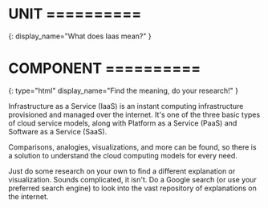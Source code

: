 # UNIT ==========
{:
  display_name="What does Iaas mean?"
}

# COMPONENT ==========
{:
  type="html"
  display_name="Find the meaning, do your research!"
}

Infrastructure as a Service (IaaS) is an instant computing infrastructure provisioned and managed over the internet. It's one of the three basic types of cloud service models, along with Platform as a Service (PaaS) and Software as a Service (SaaS). 

Comparisons, analogies, visualizations, and more can be found, so there is a solution to understand the cloud computing models for every need.

Just do some research on your own to find a different explanation or visualization. Sounds complicated, it isn't. Do a Google search (or use your preferred search engine) to look into the vast repository of explanations on the internet.